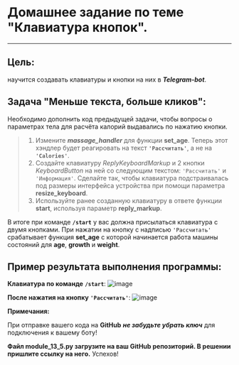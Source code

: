 # Домашнее задание по теме "Клавиатура кнопок".
_________________
## Цель:
научится создавать клавиатуры и кнопки на них в ***Telegram-bot***.
## Задача "Меньше текста, больше кликов":
Необходимо дополнить код предыдущей задачи, чтобы вопросы о параметрах тела для расчёта калорий выдавались по нажатию кнопки.
>1. Измените ***massage_handler*** для функции **set_age**. Теперь этот хэндлер будет реагировать на текст **`'Рассчитать'`**, а не на **`'Calories'`**.
>2. Создайте клавиатуру *ReplyKeyboardMarkup* и 2 кнопки *KeyboardButton* на ней со следующим текстом: `'Рассчитать'` и `'Информация'`. Сделайте так,
>   чтобы клавиатура подстраивалась под размеры интерфейса устройства при помощи параметра **resize_keyboard**.
>4. Используйте ранее созданную клавиатуру в ответе функции **start**, используя параметр **reply_markup**.

В итоге при команде **`/start`** у вас должна присылаться клавиатура с двумя кнопками. 
При нажатии на кнопку с надписью `'Рассчитать'` срабатывает функция **set_age** с которой начинается работа машины состояний для **age**, **growth** и **weight**.

## Пример результата выполнения программы:
**Клавиатура по команде** **`/start`**:
![image](https://github.com/user-attachments/assets/5ecb1a4f-0b99-4df0-b38c-e6b313e53118)

**После нажатия на кнопку** **`'Рассчитать'`**:
![image](https://github.com/user-attachments/assets/66e6e19b-5e8c-4bc9-8dfa-ac467a2c914a)

**Примечания:**

При отправке вашего кода на **GitHub** ***не забудьте убрать ключ*** для подключения к вашему боту!

**Файл module_13_5.py загрузите на ваш GitHub репозиторий. В решении пришлите ссылку на него.**
Успехов!
